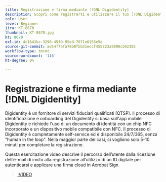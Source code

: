 ```yaml
---
title: Registrazione e firma mediante [!DNL Digidentity]
description: Scopri come registrarti e utilizzare il tuo [!DNL Digidentity] ID digitale con Acrobat Sign
role: User
level: Beginner
jira: KT-8670
thumbnail: KT-8670.jpg
kt: 8670
exl-id: 4c1641bc-3298-45f0-95ed-7071e6158e5e
source-git-commit: ad54f7afa78b0fbb31eccf455723a8890cb92355
workflow-type: tm+mt
source-wordcount: '116'
ht-degree: 0%

---
```


# Registrazione e firma mediante [!DNL Digidentity]

Digidentity è un fornitore di servizi fiduciari qualificati (QTSP). Il processo di identificazione e onboarding del Digidentity si basa sull&#39;app mobile Digidentity e richiede l&#39;uso di un documento di identità con un chip NFC incorporato e un dispositivo mobile compatibile con NFC. Il processo di Digidentity è completamente self-service ed è disponibile 24/7/365, senza &quot;human in the loop&quot;. Nella maggior parte dei casi, ci vogliono solo 5-10 minuti per completare la registrazione.

Questa esercitazione video descrive il percorso dell’utente dalla ricezione dell’e-mail di invito alla registrazione all’utilizzo di un ID digitale per autenticarsi e applicare una firma cloud in Acrobat Sign.

>[!VIDEO](https://video.tv.adobe.com/v/336991?quality=12&learn=on&hidetitle=true)

